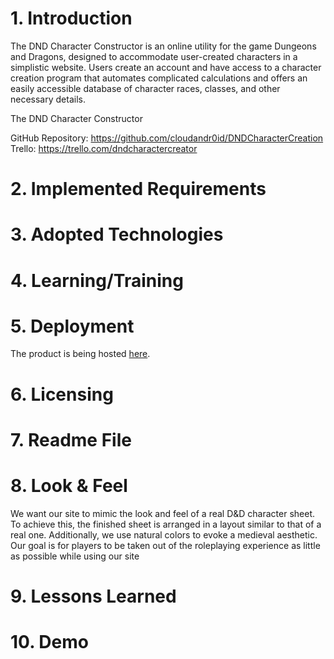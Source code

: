 # 1. Introduction
The DND Character Constructor is an online utility for the game Dungeons and Dragons, designed
to accommodate user-created characters in a simplistic website. Users create an account and
have access to a character creation program that automates complicated calculations and offers
an easily accessible database of character races, classes, and other necessary details.

The DND Character Constructor 

GitHub Repository: https://github.com/cloudandr0id/DNDCharacterCreation
Trello: https://trello.com/dndcharactercreator

# 2. Implemented Requirements


# 3. Adopted Technologies


# 4. Learning/Training


# 5. Deployment
The product is being hosted [here](http://hwsrv-766227.hostwindsdns.com).

# 6. Licensing


# 7. Readme File


# 8. Look & Feel
We want our site to mimic the look and feel of a real D&D character sheet. To achieve this, 
the finished sheet is arranged in a layout similar to that of a real one. Additionally, 
we use natural colors to evoke a medieval aesthetic. Our goal is for players to be taken out 
of the roleplaying experience as little as possible while using our site

# 9. Lessons Learned


# 10. Demo
